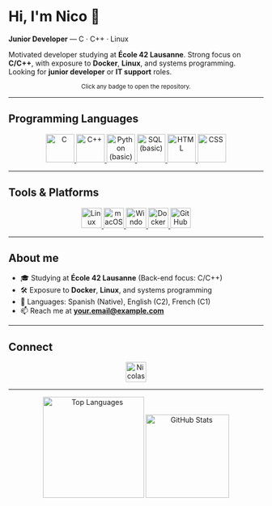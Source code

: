 # Hi, I'm Nico 👋
<!--
  Profile README for your-username
  - Programming Languages: 56x56 icons
  - Tools & Platforms: 40x40 icons
  Replace your-username, LinkedIn, and email below.
-->

**Junior Developer** — C · C++ · Linux

Motivated developer studying at **École 42 Lausanne**. Strong focus on **C/C++**, with exposure to **Docker**, **Linux**, and systems programming.  
Looking for **junior developer** or **IT support** roles.  

<!-- ===== HIDDEN PROJECT GRID (temporarily disabled) ===== -->
<div hidden>

  <!-- =========================
        PROJECTS (BADGE GRID)
      ========================= -->

  <h3 align="left" id="projects-at">Projects at:</h3>

  <!-- tip: put your PNGs here:
       /your-username/your-username/assets/projects/*.png
       then update the src URLs below. 100–120px height looks good. -->

  <div align="center">

    <!-- Row 1 -->
    <a href="https://github.com/your-username/Libft" title="Libft">
      <img alt="Libft" height="100"
           src="https://raw.githubusercontent.com/your-username/your-username/main/assets/projects/libft.png" />
    </a>
    <a href="https://github.com/your-username/get_next_line" title="get_next_line">
      <img alt="get_next_line" height="100"
           src="https://raw.githubusercontent.com/your-username/your-username/main/assets/projects/get_next_line.png" />
    </a>
    <a href="https://github.com/your-username/Born2beroot" title="Born2beroot">
      <img alt="Born2beroot" height="100"
           src="https://raw.githubusercontent.com/your-username/your-username/main/assets/projects/born2beroot.png" />
    </a>
    <a href="https://github.com/your-username/ft_printf" title="ft_printf">
      <img alt="ft_printf" height="100"
           src="https://raw.githubusercontent.com/your-username/your-username/main/assets/projects/ft_printf.png" />
    </a>

    <!-- Row 2 -->
    <a href="https://github.com/your-username/so_long" title="so_long">
      <img alt="so_long" height="100"
           src="https://raw.githubusercontent.com/your-username/your-username/main/assets/projects/so_long.png" />
    </a>
    <a href="https://github.com/your-username/push_swap" title="push_swap">
      <img alt="push_swap" height="100"
           src="https://raw.githubusercontent.com/your-username/your-username/main/assets/projects/push_swap.png" />
    </a>
    <a href="https://github.com/your-username/pipex" title="pipex">
      <img alt="pipex" height="100"
           src="https://raw.githubusercontent.com/your-username/your-username/main/assets/projects/pipex.png" />
    </a>
    <a href="https://github.com/your-username/minishell" title="minishell">
      <img alt="minishell" height="100"
           src="https://raw.githubusercontent.com/your-username/your-username/main/assets/projects/minishell.png" />
    </a>

    <!-- Row 3 -->
    <a href="https://github.com/your-username/philo" title="philo">
      <img alt="philo" height="100"
           src="https://raw.githubusercontent.com/your-username/your-username/main/assets/projects/philo.png" />
    </a>
    <a href="https://github.com/your-username/cub3D" title="cub3D">
      <img alt="cub3D" height="100"
           src="https://raw.githubusercontent.com/your-username/your-username/main/assets/projects/cub3d.png" />
    </a>
    <a href="https://github.com/your-username/NetPractice" title="NetPractice">
      <img alt="NetPractice" height="100"
           src="https://raw.githubusercontent.com/your-username/your-username/main/assets/projects/netpractice.png" />
    </a>
    <a href="https://github.com/your-username/webserv" title="webserv">
      <img alt="webserv" height="100"
           src="https://raw.githubusercontent.com/your-username/your-username/main/assets/projects/webserv.png" />
    </a>

    <!-- Row 4 -->
    <a href="https://github.com/your-username/CPP_Modules" title="CPP Modules">
      <img alt="CPP Modules" height="100"
           src="https://raw.githubusercontent.com/your-username/your-username/main/assets/projects/cpp_modules.png" />
    </a>
    <a href="https://github.com/your-username/Inception" title="Inception">
      <img alt="Inception" height="100"
           src="https://raw.githubusercontent.com/your-username/your-username/main/assets/projects/inception.png" />
    </a>

  </div>

  <!-- Optional: tiny caption or note below -->
  <p align="center"><sub>Click any badge to open the repository.</sub></p>

</div>
<!-- ===== END HIDDEN BLOCK ===== -->

<!-- Optional: tiny caption or note below -->
<p align="center"><sub>Click any badge to open the repository.</sub></p>

</div>

---

## Programming Languages
<!-- Bigger icons: 56x56 -->
<p align="center">
  <a href="https://www.cprogramming.com/" target="_blank" rel="noreferrer">
    <img src="https://cdn.jsdelivr.net/gh/devicons/devicon/icons/c/c-original.svg" alt="C" width="56" height="56" />
  </a>
  <a href="https://isocpp.org/" target="_blank" rel="noreferrer">
    <img src="https://cdn.jsdelivr.net/gh/devicons/devicon/icons/cplusplus/cplusplus-original.svg" alt="C++" width="56" height="56" />
  </a>
  <a href="https://www.python.org/" target="_blank" rel="noreferrer">
    <img src="https://cdn.jsdelivr.net/gh/devicons/devicon/icons/python/python-original.svg" alt="Python (basic)" width="56" height="56" />
  </a>
  <a href="https://www.postgresql.org/" target="_blank" rel="noreferrer" title="SQL (basic)">
    <img src="https://cdn.jsdelivr.net/gh/devicons/devicon/icons/postgresql/postgresql-original.svg" alt="SQL (basic)" width="56" height="56" />
  </a>
  <a href="https://developer.mozilla.org/docs/Web/HTML" target="_blank" rel="noreferrer">
    <img src="https://cdn.jsdelivr.net/gh/devicons/devicon/icons/html5/html5-original.svg" alt="HTML" width="56" height="56" />
  </a>
  <a href="https://developer.mozilla.org/docs/Web/CSS" target="_blank" rel="noreferrer">
    <img src="https://cdn.jsdelivr.net/gh/devicons/devicon/icons/css3/css3-original.svg" alt="CSS" width="56" height="56" />
  </a>
</p>

---

## Tools & Platforms
<!-- Standard icons: 40x40 -->
<p align="center">
  <a href="https://www.kernel.org/" target="_blank" rel="noreferrer">
    <img src="https://cdn.jsdelivr.net/gh/devicons/devicon/icons/linux/linux-original.svg" alt="Linux" width="40" height="40" />
  </a>
  <a href="https://www.apple.com/macos/" target="_blank" rel="noreferrer">
    <img src="https://cdn.jsdelivr.net/gh/devicons/devicon/icons/apple/apple-original.svg" alt="macOS" width="40" height="40" />
  </a>
  <a href="https://www.microsoft.com/windows" target="_blank" rel="noreferrer">
    <img src="https://cdn.jsdelivr.net/gh/devicons/devicon/icons/windows8/windows8-original.svg" alt="Windows" width="40" height="40" />
  </a>
  <a href="https://www.docker.com/" target="_blank" rel="noreferrer">
    <img src="https://cdn.jsdelivr.net/gh/devicons/devicon/icons/docker/docker-original.svg" alt="Docker (basic)" width="40" height="40" />
  </a>
  <a href="https://github.com/your-username" target="_blank" rel="noreferrer">
    <img src="https://cdn.jsdelivr.net/gh/devicons/devicon/icons/github/github-original.svg" alt="GitHub" width="40" height="40" />
  </a>
</p>

---

## About me
- 🎓 Studying at **École 42 Lausanne** (Back-end focus: C/C++)
- 🛠️ Exposure to **Docker**, **Linux**, and systems programming
- 💬 Languages: Spanish (Native), English (C2), French (C1)
- 📫 Reach me at **your.email@example.com**

---

## Connect
<p align="center">
  <a href="https://www.linkedin.com/in/nicolas-ryser/" target="_blank" rel="noreferrer">
    <img src="https://raw.githubusercontent.com/rahuldkjain/github-profile-readme-generator/master/src/images/icons/Social/linked-in-alt.svg" 
         alt="Nicolas Ryser LinkedIn" height="40" width="40" />
  </a>
</p>


---

<!-- Optional: GitHub stats (replace your-username). Delete this block if you prefer minimal. -->
<!-- GitHub stats section -->
<p align="center">
  <img src="https://github-readme-stats.vercel.app/api/top-langs/?username=Nico-Ry&layout=compact&hide_title=false&hide_border=true&theme=tokyonight" height="200" alt="Top Languages" />
  <img src="https://github-readme-stats.vercel.app/api?username=Nico-Ry&show_icons=true&include_all_commits=true&count_private=true&hide_title=false&hide_border=true&theme=tokyonight" height="165" alt="GitHub Stats" />
  
</p>

